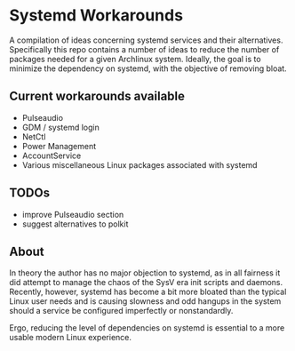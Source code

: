 # Systemd Workarounds

A compilation of ideas concerning systemd services and their alternatives.
Specifically this repo contains a number of ideas to reduce the number of
packages needed for a given Archlinux system. Ideally, the goal is to
minimize the dependency on systemd, with the objective of removing bloat.

## Current workarounds available

* Pulseaudio
* GDM / systemd login
* NetCtl
* Power Management
* AccountService
* Various miscellaneous Linux packages associated with systemd

## TODOs

* improve Pulseaudio section
* suggest alternatives to polkit

## About

In theory the author has no major objection to systemd, as in all fairness
it did attempt to manage the chaos of the SysV era init scripts and
daemons. Recently, however, systemd has become a bit more bloated than the
typical Linux user needs and is causing slowness and odd hangups in the
system should a service be configured imperfectly or nonstandardly.

Ergo, reducing the level of dependencies on systemd is essential to a more
usable modern Linux experience.
